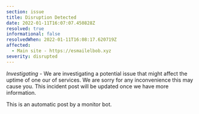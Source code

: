 ```yaml
---
section: issue
title: Disruption Detected
date: 2022-01-11T16:07:07.450828Z
resolved: true
informational: false
resolvedWhen: 2022-01-11T16:08:17.620719Z
affected:
  - Main site - https://esmailelbob.xyz
severity: disrupted
---
```

*Investigating* - We are investigating a potential issue that might affect the uptime of one our of services. We are sorry for any inconvenience this may cause you. This incident post will be updated once we have more information.

This is an automatic post by a monitor bot.
        